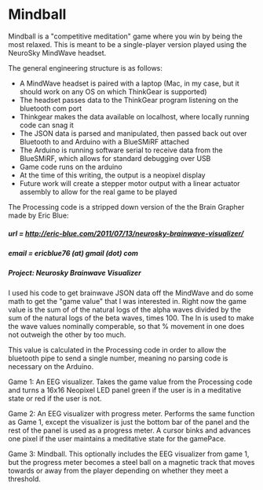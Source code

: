 # Mindball

Mindball is a "competitive meditation" game where you win by being the most relaxed.  This is meant to be a single-player version played using the NeuroSky MindWave headset.

The general engineering structure is as follows:
  * A MindWave headset is paired with a laptop (Mac, in my case, but it should work on any OS on which ThinkGear is supported)
  * The headset passes data to the ThinkGear program listening on the bluetooth com port
  * Thinkgear makes the data available on localhost, where locally running code can snag it
  * The JSON data is parsed and manipulated, then passed back out over Bluetooth to and Arduino with a BlueSMiRF attached
  * The Arduino is running software serial to receive data from the BlueSMiRF, which allows for standard debugging over USB
  * Game code runs on the arduino
  * At the time of this writing, the output is a neopixel display
  * Future work will create a stepper motor output with a linear actuator assembly to allow for the real game to be played

The Processing code is a stripped down version of the the Brain Grapher made by Eric Blue:
  ##### url   = http://eric-blue.com/2011/07/13/neurosky-brainwave-visualizer/ #####
  ##### email = ericblue76 (at) gmail (dot) com #####
  ##### Project: Neurosky Brainwave Visualizer #####

I used his code to get brainwave JSON data off the MindWave and do some math to get the "game value" that I was interested in.  Right now the game value is the sum of of the natural logs of the alpha waves divided by the sum of the natural logs of the beta waves, times 100.  The ln is used to make the wave values nominally comperable, so that % movement in one does not outweigh the other by too much.

This value is calculated in the Processing code in order to allow the bluetooth pipe to send a single number, meaning no parsing code is necessary on the Arduino.

Game 1:  An EEG visualizer.  Takes the game value from the Processing code and turns a 16x16 Neopixel LED panel green if the user is in a meditative state or red if the user is not.

Game 2:  An EEG visualizer with progress meter. Performs the same function as Game 1, except the visualizer is just the bottom bar of the panel and the rest of the panel is used as a progress meter. A cursor binks and advances one pixel if the user maintains a meditative state for the gamePace.

Game 3:  Mindball.  This optionally includes the EEG visualizer from game 1, but the progress meter becomes a steel ball on a magnetic track that moves towards or away from the player depending on whether they meet a threshold.
